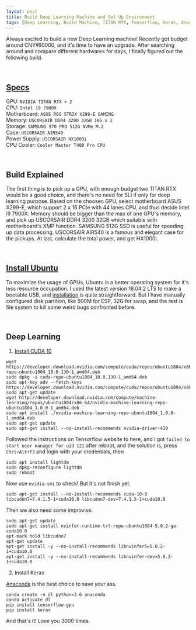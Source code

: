 ```yaml
---
layout: post
title: Build Deep Learning Machine and Set Up Environment
tags: [Deep Learning, Build Machine, TITAN RTX, Tensorflow, Keras, Anaconda]
---
```


Always excited to build a new Deep Learning machine! Recently got budget around CNY¥60000, and it's time to have an upgrade. After searching around and compare different hardwares for days, I finally figured out the following build.

<br />

## [Specs](https://pcpartpicker.com/list/xFDjTB)
GPU: `NVIDIA TITAN RTX × 2`  
CPU: `Intel i9 7900X`  
Motherboard: `ASUS ROG STRIX X299-E GAMING`  
Memory: `USCORSAIR DDR4 3200 32GB 16G x 2`  
Storage: `SAMSUNG 970 PRO 512G NVMe M.2`  
Case: `USCORSAIR AIR540`  
Power Supply: `USCORSAIR HX1000i`  
CPU Cooler: `Cooler Master T400 Pro CPU`  

<br />

## Build Explained

The first thing is to pick up a GPU, with enough budget two TITAN RTX would be a good choice, and there's no need for SLI if only for deep learning purpose. Based on the choosen GPU, select motherboard ASUS X299-E, which support 2 x 16 PCIe with 44 lanes CPU, and thus decide Intel i9 7900X. Memory should be bigger than the max of one GPU's memory, and pick up USCORSAIR DDR4 3200 32GB which suitable with motherboard's XMP function. SAMSUNG 512G SSD is useful for speeding up data processing. USCORSAIR AIR540 is a famous and elegant case for the pickups. At last, calculate the total power, and get HX1000i.

<br />

## [Install Ubuntu](https://www.ubuntu.com/download/desktop)

To maximize the usage of GPUs, Ubuntu is a better operating system for it's less resource occupation. I used the latest version 18.04.2 LTS to make a bootable USB, and [installation](https://tutorials.ubuntu.com/tutorial/tutorial-install-ubuntu-desktop#0) is quite straightforward. But I have manually configured disk partition, like 500M for ESP, 32G for swap, and the rest is file system to kill some weird bugs confronted before.

<br />

## Deep Learning

1. [Install CUDA 10](https://www.tensorflow.org/install/gpu)  
```
wget https://developer.download.nvidia.com/compute/cuda/repos/ubuntu1804/x86_64/cuda-repo-ubuntu1804_10.0.130-1_amd64.deb  
sudo dpkg -i cuda-repo-ubuntu1804_10.0.130-1_amd64.deb  
sudo apt-key adv --fetch-keys https://developer.download.nvidia.com/compute/cuda/repos/ubuntu1804/x86_64/7fa2af80.pub  
sudo apt-get update  
wget http://developer.download.nvidia.com/compute/machine-learning/repos/ubuntu1804/x86_64/nvidia-machine-learning-repo-ubuntu1804_1.0.0-1_amd64.deb  
sudo apt install ./nvidia-machine-learning-repo-ubuntu1804_1.0.0-1_amd64.deb  
sudo apt-get update  
sudo apt-get install --no-install-recommends nvidia-driver-410
```  
Followed the instructions on Tensorflow website to here, and I got `failed to start user manager for uid 121` after reboot, and the solution is, press `Ctrl+Alt+F3` and login with your credentials, then  
```
sudo apt install lightdm  
sudo dpkg-reconfigure lightdm  
sudo reboot
```  
Now use `nvidia-smi` to check! But it's not finish yet.  
```
sudo apt-get install --no-install-recommends cuda-10-0 libcudnn7=7.4.1.5-1+cuda10.0 libcudnn7-dev=7.4.1.5-1+cuda10.0
```  
Then we also need some improvise.  
```
sudo apt-get update  
sudo apt-get install nvinfer-runtime-trt-repo-ubuntu1804-5.0.2-ga-cuda10.0  
apt-mark hold libcudnn7  
apt-get update  
apt-get install -y --no-install-recommends libnvinfer5=5.0.2-1+cuda10.0  
apt-get install -y --no-install-recommends libnvinfer-dev=5.0.2-1+cuda10.0  
```  

2. Install Keras  

[Anaconda](https://www.anaconda.com/) is the best choice to save your ass.  
```
conda create -n dl python=3.6 anaconda  
conda activate dl  
pip install tensorflow-gpu  
pip install keras
```  
And that's it! Love you 3000 times.
